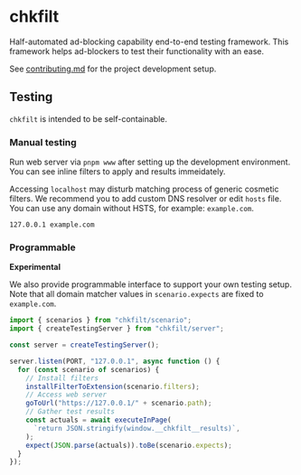 # chkfilt

Half-automated ad-blocking capability end-to-end testing framework.
This framework helps ad-blockers to test their functionality with an ease.

See [contributing.md](./contributing.md) for the project development setup.

## Testing

`chkfilt` is intended to be self-containable.

### Manual testing

Run web server via `pnpm www` after setting up the development environment.
You can see inline filters to apply and results immeidately.

Accessing `localhost` may disturb matching process of generic cosmetic filters.
We recommend you to add custom DNS resolver or edit `hosts` file.
You can use any domain without HSTS, for example: `example.com`.

```
127.0.0.1 example.com
```

### Programmable

**Experimental**

We also provide programmable interface to support your own testing setup.
Note that all domain matcher values in `scenario.expects` are fixed to `example.com`.

```ts
import { scenarios } from "chkfilt/scenario";
import { createTestingServer } from "chkfilt/server";

const server = createTestingServer();

server.listen(PORT, "127.0.0.1", async function () {
  for (const scenario of scenarios) {
    // Install filters
    installFilterToExtension(scenario.filters);
    // Access web server
    goToUrl("https://127.0.0.1/" + scenario.path);
    // Gather test results
    const actuals = await executeInPage(
      `return JSON.stringify(window.__chkfilt__results)`,
    );
    expect(JSON.parse(actuals)).toBe(scenario.expects);
  }
});
```
